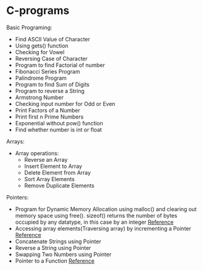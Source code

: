 # C-programs
 
Basic Programing:
  
  - Find ASCII Value of Character
  - Using gets() function
  - Checking for Vowel
  - Reversing Case of Character 
  - Program to find Factorial of number 
  - Fibonacci Series Program
  - Palindrome Program
  - Program to find Sum of Digits
  - Program to reverse a String
  - Armstrong Number
  - Checking input number for Odd or Even
  - Print Factors of a Number
  - Print first n Prime Numbers
  - Exponential without pow() function
  - Find whether number is int or float
  
Arrays:
  - Array operations:
    - Reverse an Array
    - Insert Element to Array
    - Delete Element from Array
    - Sort Array Elements
    - Remove Duplicate Elements

Pointers:
  - Program for Dynamic Memory Allocation using malloc() and clearing out memory space using free(). sizeof() returns the number of bytes occupied by any datatype, in this case by an integer
  [Reference](https://www.studytonight.com/c/programs/pointer/memory-management-program)
  - Accessing array elements(Traversing array) by incrementing a Pointer [Reference](https://www.studytonight.com/c/programs/pointer/pointer-increment-and-decrement)
  - Concatenate Strings using Pointer
  - Reverse a String using Pointer
  - Swapping Two Numbers using Pointer
  - Pointer to a Function [Reference](https://www.studytonight.com/c/programs/pointer/pointer-to-a-function)
